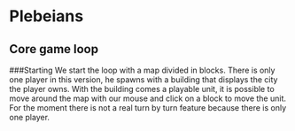 # Plebeians

## Core game loop

###Starting
We start the loop with a map divided in blocks. There is only one player in this version, he spawns with a building that displays the city the player owns. With the building comes a playable unit, it is possible to move around the map with our mouse and click on a block to move the unit.
For the moment there is not a real turn by turn feature because there is only one player.
